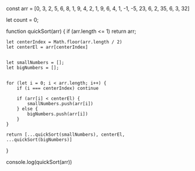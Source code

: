 
const arr = [0, 3, 2, 5, 6, 8, 1, 9, 4, 2, 1, 9, 6, 4, 1, -1, -5, 23, 6, 2, 35, 6, 3, 32]

let count = 0;

function quickSort(arr) {
    if (arr.length <= 1) return arr;

    let centerIndex = Math.floor(arr.length / 2)
    let centerEl = arr[centerIndex]


    let smallNumbers = [];
    let bigNumbers = [];


    for (let i = 0; i < arr.length; i++) {
        if (i === centerIndex) continue

        if (arr[i] < centerEl) {
            smallNumbers.push(arr[i])
        } else {
            bigNumbers.push(arr[i])
        }
    }

    return [...quickSort(smallNumbers), centerEl, ...quickSort(bigNumbers)]

}


console.log(quickSort(arr))